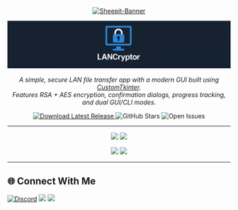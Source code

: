 <p align="center">
  <a href="https://www.sheepit-renderfarm.com/?tag=yar2000T" target="_blank">
    <img src="https://www.sheepit-renderfarm.com/media/image/public/banner/Sheepit-Banner_01.png" 
         alt="Sheepit-Banner" 
         width="700"/>
  </a>
</p>

<p align="center">
  <img src="https://github.com/yar2000T/LANCryptor/blob/master/assets/banner.png?raw=true" alt="LANCryptor Banner" width="700"/>
</p>

<p align="center"><em>
  A simple, secure LAN file transfer app with a modern GUI built using <a href="https://github.com/TomSchimansky/CustomTkinter">CustomTkinter</a>.<br>
  Features RSA + AES encryption, confirmation dialogs, progress tracking, and dual GUI/CLI modes.
</em></p>

<p align="center">
  <a href="https://github.com/yar2000T/LANCryptor/releases/latest">
    <img src="https://img.shields.io/github/v/release/yar2000T/LANCryptor?label=Download&style=for-the-badge&logo=github" alt="Download Latest Release">
  </a>
  <img src="https://img.shields.io/github/stars/yar2000T/LANCryptor?style=for-the-badge&logo=github" alt="GitHub Stars"/>
  <img src="https://img.shields.io/github/issues/yar2000T/LANCryptor?style=for-the-badge&logo=github" alt="Open Issues"/>
</p>

---

<p align="center">
  <img src="https://github-profile-trophy.vercel.app/?username=yar2000T&rank=SECRET,SSS,SS,S&theme=dracula&no-frame=false&no-bg=false&margin-w=4&column=3" />
  <img src="https://github-profile-trophy.vercel.app/?username=yar2000T&rank=AAA,AA,A&theme=dracula&no-frame=false&no-bg=false&margin-w=4&column=3" />
</p>

<p align="center">
  <img src="https://github-readme-stats.vercel.app/api?username=yar2000T&show_icons=true&count_private=true&hide_title=true&theme=dracula" height="150" />
  <img src="https://github-readme-streak-stats.herokuapp.com/?user=yar2000T&theme=dracula&count_private=true&bg_color=0d1116&title_color=ce09ec&text_color=a4aacb&icon_color=007ec6" height="150" />
</p>

---

## 🌐 Connect With Me
[![Discord](https://img.shields.io/badge/Discord-%237289DA.svg?logo=discord&logoColor=white)](https://discord.gg/https://discordapp.com/users/1268477765330538550)
[![](https://visitcount.itsvg.in/api?id=yar2000T&icon=0&color=0)](https://visitcount.itsvg.in)
![](https://komarev.com/ghpvc/?username=yar2000T&color=blue)
